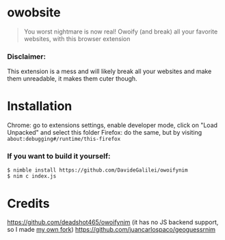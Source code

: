 # owobsite
> You worst nightmare is now real! Owoify (and break) all your favorite websites, with this browser extension

### Disclaimer:
This extension is a mess and will likely break all your websites and make them unreadable, it makes them cuter though.

# Installation
Chrome: go to extensions settings, enable developer mode, click on "Load Unpacked" and select this folder
Firefox: do the same, but by visiting `about:debugging#/runtime/this-firefox`

### If you want to build it yourself:
```shell
$ nimble install https://github.com/DavideGalilei/owoifynim
$ nim c index.js
```

# Credits
https://github.com/deadshot465/owoifynim (it has no JS backend support, so I made [my own fork](https://github.com/DavideGalilei/owoifynim))
https://github.com/juancarlospaco/geoguessrnim
